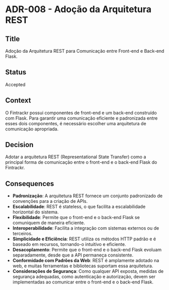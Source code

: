 # ADR-008 - Adoção da Arquitetura REST

## Title

Adoção da Arquitetura REST para Comunicação entre Front-end e Back-end Flask.

## Status

Accepted

## Context

O Fintrackr possui componentes de front-end e um back-end construído com Flask. Para garantir uma comunicação eficiente e padronizada entre esses dois componentes, é necessário escolher uma arquitetura de comunicação apropriada.

## Decision

Adotar a arquitetura REST (Representational State Transfer) como a principal forma de comunicação entre o front-end e o back-end Flask do Fintrackr.

## Consequences

- **Padronização**: A arquitetura REST fornece um conjunto padronizado de convenções para a criação de APIs.
- **Escalabilidade**: REST é stateless, o que facilita a escalabilidade horizontal do sistema.
- **Flexibilidade**: Permite que o front-end e o back-end Flask se comuniquem de maneira eficiente.
- **Interoperabilidade**: Facilita a integração com sistemas externos ou de terceiros.
- **Simplicidade e Eficiência**: REST utiliza os métodos HTTP padrão e é baseado em recursos, tornando-o intuitivo e eficiente.
- **Desacoplamento**: Permite que o front-end e o back-end Flask evoluam separadamente, desde que a API permaneça consistente.
- **Conformidade com Padrões da Web**: REST é amplamente adotado na web, e muitas ferramentas e bibliotecas suportam essa arquitetura.
- **Considerações de Segurança**: Como qualquer API exposta, medidas de segurança adequadas, como autenticação e autorização, devem ser implementadas ao comunicar entre o front-end e o back-end Flask.
